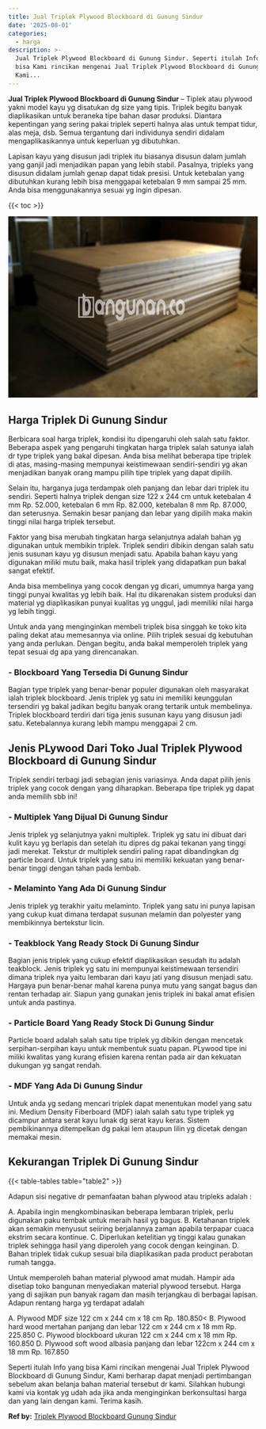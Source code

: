 ```yaml
---
title: Jual Triplek Plywood Blockboard di Gunung Sindur
date: '2025-08-01'
categories:
  - harga
description: >-
  Jual Triplek Plywood Blockboard di Gunung Sindur. Seperti itulah Info yang
  bisa Kami rincikan mengenai Jual Triplek Plywood Blockboard di Gunung Sindur,
  Kami...
---
```


**Jual Triplek Plywood Blockboard di Gunung Sindur** – Tiplek atau plywood yakni model kayu yg disatukan dg size yang tipis. Triplek begitu banyak diaplikasikan untuk beraneka tipe bahan dasar produksi. Diantara kepentingan yang sering pakai triplek seperti halnya alas untuk tempat tidur, alas meja, dsb. Semua tergantung dari individunya sendiri didalam mengaplikasikannya untuk keperluan yg dibutuhkan.

Lapisan kayu yang disusun jadi triplek itu biasanya disusun dalam jumlah yang ganjil jadi menjadikan papan yang lebih stabil. Pasalnya, tripleks yang disusun didalam jumlah genap dapat tidak presisi. Untuk ketebalan yang dibutuhkan kurang lebih bisa menggapai ketebalan 9 mm sampai 25 mm. Anda bisa menggunakannya sesuai yg ingin dipesan.

{{< toc >}}

![Jual Triplek Plywood Blockboard di Gunung Sindur](/images/jual-triplek-murah-18.png)

## Harga Triplek Di Gunung Sindur

Berbicara soal harga triplek, kondisi itu dipengaruhi oleh salah satu faktor. Beberapa aspek yang pengaruhi tingkatan harga triplek salah satunya ialah dr type triplek yang bakal dipesan. Anda bisa melihat beberapa tipe triplek di atas, masing-masing mempunyai keistimewaan sendiri-sendiri yg akan menjadikan banyak orang mampu pilih tipe triplek yang dapat dipilih.

Selain itu, harganya juga terdampak oleh panjang dan lebar dari triplek itu sendiri. Seperti halnya triplek dengan size 122 x 244 cm untuk ketebalan 4 mm Rp. 52.000, ketebalan 6 mm Rp. 82.000, ketebalan 8 mm Rp. 87.000, dan seterusnya. Semakin besar panjang dan lebar yang dipilih maka makin tinggi nilai harga triplek tersebut.

Faktor yang bisa merubah tingkatan harga selanjutnya adalah bahan yg digunakan untuk membikin triplek. Triplek sendiri dibikin dengan salah satu jenis susunan kayu yg disusun menjadi satu. Apabila bahan kayu yang digunakan miliki mutu baik, maka hasil triplek yang didapatkan pun bakal sangat efektif.

Anda bisa membelinya yang cocok dengan yg dicari, umumnya harga yang tinggi punyai kwalitas yg lebih baik. Hal itu dikarenakan sistem produksi dan material yg diaplikasikan punyai kualitas yg unggul, jadi memiliki nilai harga yg lebih tinggi.

Untuk anda yang menginginkan membeli triplek bisa singgah ke toko kita paling dekat atau memesannya via online. Pilih triplek sesuai dg kebutuhan yang anda perlukan. Dengan begitu, anda bakal memperoleh triplek yang tepat sesuai dg apa yang direncanakan.

### \- Blockboard Yang Tersedia Di Gunung Sindur

Bagian type triplek yang benar-benar populer digunakan oleh masyarakat ialah triplek blockboard. Jenis triplek yg satu ini memiliki keunggulan tersendiri yg bakal jadikan begitu banyak orang tertarik untuk membelinya. Triplek blockboard terdiri dari tiga jenis susunan kayu yang disusun jadi satu. Ketebalannya kurang lebih mampu menggapai 2 cm.

## Jenis PLywood Dari Toko Jual Triplek Plywood Blockboard di Gunung Sindur

Triplek sendiri terbagi jadi sebagian jenis variasinya. Anda dapat pilih jenis triplek yang cocok dengan yang diharapkan. Beberapa tipe triplek yg dapat anda memilih sbb ini!

### \- Multiplek Yang Dijual Di Gunung Sindur

Jenis triplek yg selanjutnya yakni multiplek. Triplek yg satu ini dibuat dari kulit kayu yg berlapis dan setelah itu dipres dg pakai tekanan yang tinggi jadi merekat. Tekstur dr multiplek sendiri paling rapat dibandingkan dg particle board. Untuk triplek yang satu ini memiliki kekuatan yang benar-benar tinggi dengan tahan pada lembab.

### \- Melaminto Yang Ada Di Gunung Sindur

Jenis triplek yg terakhir yaitu melaminto. Triplek yang satu ini punya lapisan yang cukup kuat dimana terdapat susunan melamin dan polyester yang membikinnya bertekstur licin.

### \- Teakblock Yang Ready Stock Di Gunung Sindur

Bagian jenis triplek yang cukup efektif diaplikasikan sesudah itu adalah teakblock. Jenis triplek yg satu ini mempunyai keistimewaan tersendiri dimana triplek nya yaitu lembaran dari kayu jati yang disusun menjadi satu. Hargaya pun benar-benar mahal karena punya mutu yang sangat bagus dan rentan terhadap air. Siapun yang gunakan jenis triplek ini bakal amat efisien untuk anda pastinya.

### \- Particle Board Yang Ready Stock Di Gunung Sindur

Particle board adalah salah satu tipe triplek yg dibikin dengan mencetak serpihan-serpihan kayu untuk membentuk suatu papan. PLywood tipe ini miliki kwalitas yang kurang efisien karena rentan pada air dan kekuatan dukungan yg sangat rendah.

### \- MDF Yang Ada Di Gunung Sindur

Untuk anda yg sedang mencari triplek dapat menentukan model yang satu ini. Medium Density Fiberboard (MDF) ialah salah satu type triplek yg dicampur antara serat kayu lunak dg serat kayu keras. Sistem pembikinannya ditempelkan dg pakai lem ataupun lilin yg dicetak dengan memakai mesin.

## Kekurangan Triplek Di Gunung Sindur

{{< table-tables table="table2" >}}

Adapun sisi negative dr pemanfaatan bahan plywood atau tripleks adalah :

A. Apabila ingin mengkombinasikan beberapa lembaran triplek, perlu digunakan paku tembak untuk meraih hasil yg bagus. B. Ketahanan triplek akan semakin menyusut seiiring berjalannya zaman apabila terpapar cuaca ekstrim secara kontinue. C. Diperlukan ketelitian yg tinggi kalau gunakan triplek sehingga hasil yang diperoleh yang cocok dengan keinginan. D. Bahan triplek tidak cukup sesuai bila diaplikasikan pada product perabotan rumah tangga.

Untuk memperoleh bahan material plywood amat mudah. Hampir ada disetiap toko bangunan menyediakan material plywood tersebut. Harga yang di sajikan pun banyak ragam dan masih terjangkau di berbagai lapisan. Adapun rentang harga yg terdapat adalah

A. Plywood MDF size 122 cm x 244 cm x 18 cm Rp. 180.850< B. Plywood hard wood mertahan panjang dan lebar 122 cm x 244 cm x 18 mm Rp. 225.850 C. Plywood blockboard ukuran 122 cm x 244 cm x 18 mm Rp. 160.850 D. Plywood soft wood albasia panjang dan lebar 122cm x 244 cm x 18 mm Rp. 167.850

Seperti itulah Info yang bisa Kami rincikan mengenai Jual Triplek Plywood Blockboard di Gunung Sindur, Kami berharap dapat menjadi pertimbangan sebelum akan belanja bahan material tersebut dr kami. Silahkan hubungi kami via kontak yg udah ada jika anda menginginkan berkonsultasi harga dan yang lain dengan kami. Terima kasih.

**Ref by:** [Triplek Plywood Blockboard Gunung Sindur](https://id.wikipedia.org/wiki/Triplek)
